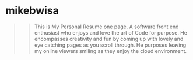 # mikebwisa

 >> This is My Personal Resume one page. 
 >> A software front end enthusiast who enjoys and love the art of Code for purpose.
 >> He encompasses creativity and fun by coming up with lovely and eye catching pages as you scroll through.
 >> He purposes leaving my online viewers smiling as they enjoy the cloud environment.
